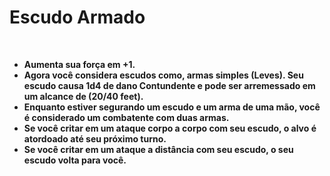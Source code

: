 # Escudo Armado
<br>

- **Aumenta sua força em +1.**
- **Agora você considera escudos como, armas simples (Leves). Seu escudo causa 1d4 de dano Contundente e pode ser arremessado em um alcance de (20/40 feet).**
- **Enquanto estiver segurando um escudo e um arma de uma mão, você é considerado um combatente com duas armas.**
- **Se você critar em um ataque corpo a corpo com seu escudo, o alvo é atordoado até seu próximo turno.**
- **Se você critar em um ataque a distância com seu escudo, o seu escudo volta para você.**